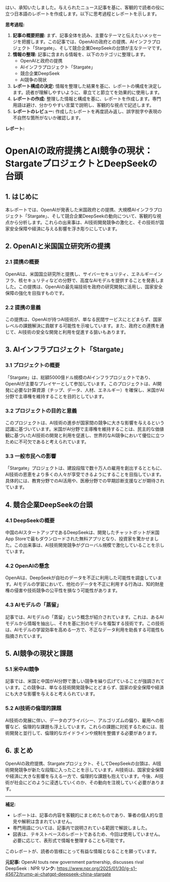 はい、承知いたしました。与えられたニュース記事を基に、客観的で読者の役に立つ日本語のレポートを作成します。以下に思考過程とレポートを示します。

**思考過程:**

1.  **記事の概要把握:** まず、記事全体を読み、主要なテーマと伝えたいメッセージを把握します。この記事では、OpenAIの政府との提携、AIインフラプロジェクト「Stargate」、そして競合企業DeepSeekの台頭が主なテーマです。
2.  **情報の整理:** 記事に含まれる情報を、以下のカテゴリに整理します。
    *   OpenAIと政府の提携
    *   AIインフラプロジェクト「Stargate」
    *   競合企業DeepSeek
    *   AI競争の現状
3.  **レポート構成の決定:** 情報を整理した結果を基に、レポートの構成を決定します。読者が理解しやすいように、章立てと節立てを効果的に使用します。
4.  **レポートの作成:** 整理した情報と構成を基に、レポートを作成します。専門用語は避け、分かりやすい言葉で説明し、客観的な視点で記述します。
5.  **レポートのレビュー:** 作成したレポートを再度読み返し、誤字脱字や表現の不自然な箇所がないか確認します。

**レポート:**

# OpenAIの政府提携とAI競争の現状：StargateプロジェクトとDeepSeekの台頭

## 1. はじめに

本レポートでは、OpenAIが発表した米国政府との提携、大規模AIインフラプロジェクト「Stargate」、そして競合企業DeepSeekの動向について、客観的な視点から分析します。これらの出来事は、AI技術開発競争の激化と、その技術が国家安全保障や経済に与える影響を浮き彫りにしています。

## 2. OpenAIと米国国立研究所の提携

### 2.1 提携の概要

OpenAIは、米国国立研究所と提携し、サイバーセキュリティ、エネルギーインフラ、核セキュリティなどの分野で、高度なAIモデルを提供することを発表しました。この提携は、OpenAIの最先端技術を政府の研究開発に活用し、国家安全保障の強化を目指すものです。

### 2.2 提携の意義

この提携は、OpenAIが持つAI技術が、単なる民間サービスにとどまらず、国家レベルの課題解決に貢献する可能性を示唆しています。また、政府との連携を通じて、AI技術の安全な開発と利用を促進する狙いもあります。

## 3. AIインフラプロジェクト「Stargate」

### 3.1 プロジェクトの概要

「Stargate」は、総額5000億ドル規模のAIインフラプロジェクトであり、OpenAIが主要なプレイヤーとして参加しています。このプロジェクトは、AI開発に必要な計算資源（チップ、データ、人材、エネルギー）を確保し、米国がAI分野で主導権を維持することを目的としています。

### 3.2 プロジェクトの目的と意義

このプロジェクトは、AI技術の進歩が国家間の競争に大きな影響を与えるという認識に基づいています。米国がAI分野で主導権を維持することは、民主的な価値観に基づいたAI技術の開発と利用を促進し、世界的なAI競争において優位に立つために不可欠であると考えられています。

### 3.3 一般市民への影響

「Stargate」プロジェクトは、建設段階で数十万人の雇用を創出するとともに、AI技術の恩恵をより多くの人々が享受できるようにすることを目指しています。具体的には、教育分野でのAI活用や、医療分野での早期診断支援などが期待されています。

## 4. 競合企業DeepSeekの台頭

### 4.1 DeepSeekの概要

中国のAIスタートアップであるDeepSeekは、開発したチャットボットが米国App Storeで最もダウンロードされた無料アプリとなり、投資家を驚かせました。この出来事は、AI技術開発競争がグローバル規模で激化していることを示しています。

### 4.2 OpenAIの懸念

OpenAIは、DeepSeekが自社のデータを不正に利用した可能性を調査しています。AIモデルの学習において、他社のデータを不正に利用する行為は、知的財産権の侵害や技術競争の公平性を損なう可能性があります。

### 4.3 AIモデルの「蒸留」

記事では、AIモデルの「蒸留」という概念が紹介されています。これは、あるAIモデルから情報を抽出し、それを基に別のモデルを複製する技術です。この技術は、AIモデルの学習効率を高める一方で、不正なデータ利用を助長する可能性も指摘されています。

## 5. AI競争の現状と課題

### 5.1 米中AI競争

記事では、米国と中国がAI分野で激しい競争を繰り広げていることが強調されています。この競争は、単なる技術開発競争にとどまらず、国家の安全保障や経済にも大きな影響を与えると考えられています。

### 5.2 AI技術の倫理的課題

AI技術の発展に伴い、データのプライバシー、アルゴリズムの偏り、雇用への影響など、倫理的な課題も浮上しています。これらの課題に対処するためには、技術開発と並行して、倫理的なガイドラインや規制を整備する必要があります。

## 6. まとめ

OpenAIの政府提携、Stargateプロジェクト、そしてDeepSeekの台頭は、AI技術開発競争が新たな段階に入ったことを示しています。AI技術は、国家安全保障や経済に大きな影響を与える一方で、倫理的な課題も抱えています。今後、AI技術が社会にどのように浸透していくのか、その動向を注視していく必要があります。

---
**補足:**

*   レポートは、記事の内容を客観的にまとめたものであり、筆者の個人的な意見や解釈は含まれていません。
*   専門用語については、記事内で説明されている範囲で解説しました。
*   図表は、テキストベースのレポートであるため、今回は使用していません。必要に応じて、表形式で情報を整理することも可能です。

このレポートが、読者の皆様にとって有益な情報となることを願っています。


**元記事:** OpenAI touts new government partnership, discusses rival DeepSeek : NPR
**リンク:** https://www.npr.org/2025/01/30/g-s1-45672/trump-ai-chatgpt-deepseek-china-stargate